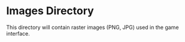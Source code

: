 # Images Directory

This directory will contain raster images (PNG, JPG) used in the game interface.